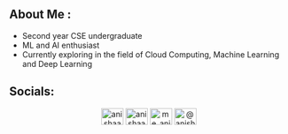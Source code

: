 ## About Me :
- Second year CSE undergraduate 
- ML and AI enthusiast 
- Currently exploring in the field of Cloud Computing, Machine Learning and Deep Learning

## Socials:
<div id="badges" align="center">
<a href="https://twitter.com/anishaah_" target="blank"><img align="center" src="https://raw.githubusercontent.com/rahuldkjain/github-profile-readme-generator/master/src/images/icons/Social/twitter.svg" alt="anishaah_" height="30" width="40" /></a>
<a href="https://linkedin.com/in/anishaah" target="blank"><img align="center" src="https://raw.githubusercontent.com/rahuldkjain/github-profile-readme-generator/master/src/images/icons/Social/linked-in-alt.svg" alt="anishaah" height="30" width="40" /></a>
<a href="https://instagram.com/me_anisharaj" target="blank"><img align="center" src="https://raw.githubusercontent.com/rahuldkjain/github-profile-readme-generator/master/src/images/icons/Social/instagram.svg" alt="me_anisharaj" height="30" width="40" /></a>
<a href="https://medium.com/@anishaah_" target="blank"><img align="center" src="https://raw.githubusercontent.com/rahuldkjain/github-profile-readme-generator/master/src/images/icons/Social/medium.svg" alt="@anishaah_" height="30" width="40" /></a>
</div>
